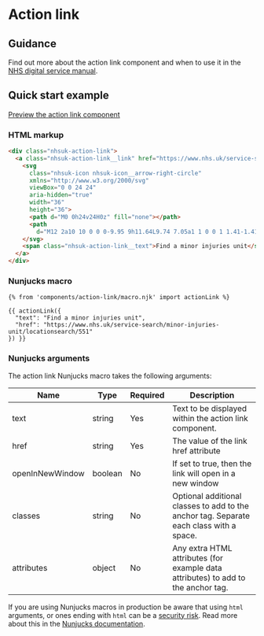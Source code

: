 # Action link

## Guidance

Find out more about the action link component and when to use it in the [NHS digital service manual](https://service-manual.nhs.uk/design-system/components/action-link).

## Quick start example

[Preview the action link component](https://nhsuk.github.io/nhsuk-frontend/components/action-link/index.html)

### HTML markup

```html
<div class="nhsuk-action-link">
  <a class="nhsuk-action-link__link" href="https://www.nhs.uk/service-search/minor-injuries-unit/locationsearch/551">
    <svg
      class="nhsuk-icon nhsuk-icon__arrow-right-circle"
      xmlns="http://www.w3.org/2000/svg"
      viewBox="0 0 24 24"
      aria-hidden="true"
      width="36"
      height="36">
      <path d="M0 0h24v24H0z" fill="none"></path>
      <path
        d="M12 2a10 10 0 0 0-9.95 9h11.64L9.74 7.05a1 1 0 0 1 1.41-1.41l5.66 5.65a1 1 0 0 1 0 1.42l-5.66 5.65a1 1 0 0 1-1.41 0 1 1 0 0 1 0-1.41L13.69 13H2.05A10 10 0 1 0 12 2z"></path>
    </svg>
    <span class="nhsuk-action-link__text">Find a minor injuries unit</span>
  </a>
</div>
```

### Nunjucks macro

```
{% from 'components/action-link/macro.njk' import actionLink %}

{{ actionLink({
  "text": "Find a minor injuries unit",
  "href": "https://www.nhs.uk/service-search/minor-injuries-unit/locationsearch/551"
}) }}
```

### Nunjucks arguments

The action link Nunjucks macro takes the following arguments:

| Name            | Type    | Required | Description                                                                             |
| --------------- | ------- | -------- | --------------------------------------------------------------------------------------- |
| text            | string  | Yes      | Text to be displayed within the action link component.                                  |
| href            | string  | Yes      | The value of the link href attribute                                                    |
| openInNewWindow | boolean | No       | If set to true, then the link will open in a new window                                 |
| classes         | string  | No       | Optional additional classes to add to the anchor tag. Separate each class with a space. |
| attributes      | object  | No       | Any extra HTML attributes (for example data attributes) to add to the anchor tag.       |

If you are using Nunjucks macros in production be aware that using `html` arguments, or ones ending with `html` can be a [security risk](https://developer.mozilla.org/en-US/docs/Glossary/Cross-site_scripting). Read more about this in the [Nunjucks documentation](https://mozilla.github.io/nunjucks/api.html#user-defined-templates-warning).
